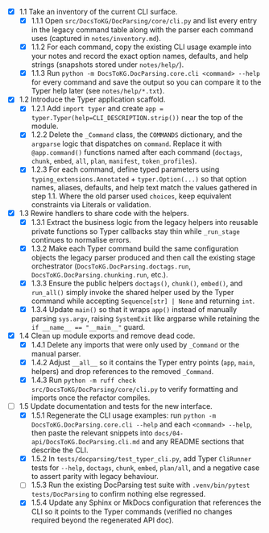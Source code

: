 - [x] 1.1 Take an inventory of the current CLI surface.
  - [x] 1.1.1 Open `src/DocsToKG/DocParsing/core/cli.py` and list every entry in the legacy command table along with the parser each command uses (captured in `notes/inventory.md`).
  - [x] 1.1.2 For each command, copy the existing CLI usage example into your notes and record the exact option names, defaults, and help strings (snapshots stored under `notes/help/`).
  - [x] 1.1.3 Run `python -m DocsToKG.DocParsing.core.cli <command> --help` for every command and save the output so you can compare it to the Typer help later (see `notes/help/*.txt`).
- [x] 1.2 Introduce the Typer application scaffold.
  - [x] 1.2.1 Add `import typer` and create `app = typer.Typer(help=CLI_DESCRIPTION.strip())` near the top of the module.
  - [x] 1.2.2 Delete the `_Command` class, the `COMMANDS` dictionary, and the `argparse` logic that dispatches on `command`. Replace it with `@app.command()` functions named after each command (`doctags`, `chunk`, `embed`, `all`, `plan`, `manifest`, `token_profiles`).
  - [x] 1.2.3 For each command, define typed parameters using `typing_extensions.Annotated` + `typer.Option(...)` so that option names, aliases, defaults, and help text match the values gathered in step 1.1. Where the old parser used `choices`, keep equivalent constraints via Literals or validation.
- [x] 1.3 Rewire handlers to share code with the helpers.
  - [x] 1.3.1 Extract the business logic from the legacy helpers into reusable private functions so Typer callbacks stay thin while `_run_stage` continues to normalise errors.
  - [x] 1.3.2 Make each Typer command build the same configuration objects the legacy parser produced and then call the existing stage orchestrator (`DocsToKG.DocParsing.doctags.run`, `DocsToKG.DocParsing.chunking.run`, etc.).
  - [x] 1.3.3 Ensure the public helpers `doctags()`, `chunk()`, `embed()`, and `run_all()` simply invoke the shared helper used by the Typer command while accepting `Sequence[str] | None` and returning `int`.
  - [x] 1.3.4 Update `main()` so that it wraps `app()` instead of manually parsing `sys.argv`, raising `SystemExit` like argparse while retaining the `if __name__ == "__main__"` guard.
- [x] 1.4 Clean up module exports and remove dead code.
  - [x] 1.4.1 Delete any imports that were only used by `_Command` or the manual parser.
  - [x] 1.4.2 Adjust `__all__` so it contains the Typer entry points (`app`, `main`, helpers) and drop references to the removed `_Command`.
  - [x] 1.4.3 Run `python -m ruff check src/DocsToKG/DocParsing/core/cli.py` to verify formatting and imports once the refactor compiles.
- [ ] 1.5 Update documentation and tests for the new interface.
  - [x] 1.5.1 Regenerate the CLI usage examples: run `python -m DocsToKG.DocParsing.core.cli --help` and each `<command> --help`, then paste the relevant snippets into `docs/04-api/DocsToKG.DocParsing.cli.md` and any README sections that describe the CLI.
  - [x] 1.5.2 In `tests/docparsing/test_typer_cli.py`, add Typer `CliRunner` tests for `--help`, `doctags`, `chunk`, `embed`, `plan/all`, and a negative case to assert parity with legacy behaviour.
  - [ ] 1.5.3 Run the existing DocParsing test suite with `.venv/bin/pytest tests/DocParsing` to confirm nothing else regressed.
  - [x] 1.5.4 Update any Sphinx or MkDocs configuration that references the CLI so it points to the Typer commands (verified no changes required beyond the regenerated API doc).
